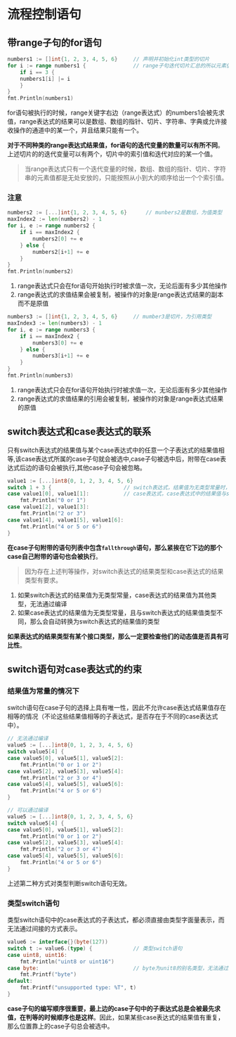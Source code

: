 # 流程控制语句

## 带range子句的for语句

```go
numbers1 := []int{1, 2, 3, 4, 5, 6}     // 声明并初始化int类型的切片
for i := range numbers1 {               // range子句迭代切片汇总的所以元素值
    if i == 3 {
    numbers1[i] |= i
    }
}
fmt.Println(numbers1)

```

for语句被执行的时候，range关键字右边（range表达式）的numbers1会被先求值，range表达式的结果可以是数组、数组的指针、切片、字符串、字典或允许接收操作的通道中的某一个，并且结果只能有一个。

**对于不同种类的range表达式结果值，for语句的迭代变量的数量可以有所不同**。上述切片的的迭代变量可以有两个，切片中的索引值和迭代对应的某一个值。

> 当range表达式只有一个迭代变量的时候，数组、数组的指针、切片、字符串的元素值都是无处安放的，只能按照从小到大的顺序给出一个个索引值。

### 注意

```go
numbers2 := [...]int{1, 2, 3, 4, 5, 6}      // munbers2是数组，为值类型
maxIndex2 := len(numbers2) - 1
for i, e := range numbers2 {
    if i == maxIndex2 {
        numbers2[0] += e
    } else {
        numbers2[i+1] += e
    }
}
fmt.Println(numbers2)
```

1. range表达式只会在for语句开始执行时被求值一次，无论后面有多少其他操作
2. range表达式的求值结果会被复制，被操作的对象是range表达式结果的副本而不是原值

```go
numbers3 := []int{1, 2, 3, 4, 5, 6}     // mumber3是切片，为引用类型
maxIndex3 := len(numbers3) - 1
for i, e := range numbers3 {
    if i == maxIndex2 {
        numbers3[0] += e
    } else {
        numbers3[i+1] += e
    }
}
fmt.Println(numbers3)
```

1. range表达式只会在for语句开始执行时被求值一次，无论后面有多少其他操作
2. range表达式的求值结果的引用会被复制，被操作的对象是range表达式结果的原值

## switch表达式和case表达式的联系

只有switch表达式的结果值与某个case表达式中的任意一个子表达式的结果值相等,该case表达式所属的case子句就会被选中,case子句被选中后，附带在case表达式后边的语句会被执行,其他case子句会被忽略。

```go
value1 := [...]int8{0, 1, 2, 3, 4, 5, 6}
switch 1 + 3 {                       // switch表达式，结果值为无类型常量时，自动转换为此常量值默认的类型
case value1[0], value1[1]:           // case表达式，case表达式中的结果值与switch表达式中的结果值类型不同
    fmt.Println("0 or 1")
case value1[2], value1[3]:
    fmt.Println("2 or 3")
case value1[4], value1[5], value1[6]:
    fmt.Println("4 or 5 or 6")
}
```

**在case子句附带的语句列表中包含`fallthrough`语句，那么紧挨在它下边的那个case自己附带的语句也会被执行**。

> 因为存在上述判等操作，对switch表达式的结果类型和case表达式的结果类型有要求。

1. 如果switch表达式的结果值为无类型常量，case表达式的结果值为其他类型，无法通过编译
2. 如果case表达式的结果值为无类型常量，且与switch表达式的结果值类型不同，那么会自动转换为switch表达式的结果值的类型

**如果表达式的结果类型有某个接口类型，那么一定要检查他们的动态值是否具有可比性**。

## switch语句对case表达式的约束

### 结果值为常量的情况下

switch语句在case子句的选择上具有唯一性，因此不允许case表达式结果值存在相等的情况（不论这些结果值相等的子表达式，是否存在于不同的case表达式中）。

```go
// 无法通过编译
value5 := [...]int8{0, 1, 2, 3, 4, 5, 6}
switch value5[4] {
case value5[0], value5[1], value5[2]:
    fmt.Println("0 or 1 or 2")
case value5[2], value5[3], value5[4]:
    fmt.Println("2 or 3 or 4")
case value5[4], value5[5], value5[6]:
    fmt.Println("4 or 5 or 6")
}

// 可以通过编译
value5 := [...]int8{0, 1, 2, 3, 4, 5, 6}
switch value5[4] {
case value5[0], value5[1], value5[2]:
    fmt.Println("0 or 1 or 2")
case value5[2], value5[3], value5[4]:
    fmt.Println("2 or 3 or 4")
case value5[4], value5[5], value5[6]:
    fmt.Println("4 or 5 or 6")
}
```

上述第二种方式对类型判断switch语句无效。

### 类型switch语句

类型switch语句中的case表达式的子表达式，都必须直接由类型字面量表示，而无法通过间接的方式表示。

```go
value6 := interface{}(byte(127))
switch t := value6.(type) {             // 类型switch语句
case uint8, uint16:
    fmt.Println("uint8 or uint16")
case byte:                              // byte为unit8的别名类型，无法通过编译
    fmt.Printf("byte")
default:
    fmt.Printf("unsupported type: %T", t)
}
```

**case子句的编写顺序很重要，最上边的case子句中的子表达式总是会被最先求值，在判等的时候顺序也是这样**。因此，如果某些case表达式的结果值有重复，那么位置靠上的case子句总会被选中。

